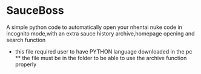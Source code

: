 # SauceBoss
A simple python code to automatically open your nhentai nuke code in incognito mode,with an extra sauce history archive,homepage opening and search function
* this file required user to have PYTHON language downloaded in the pc
** the file must be in the folder to be able to use the archive function properly
